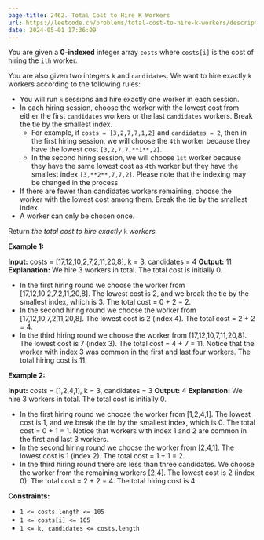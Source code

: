 ```yaml
---
page-title: 2462. Total Cost to Hire K Workers
url: https://leetcode.cn/problems/total-cost-to-hire-k-workers/description/?envType=daily-question&envId=2024-05-01
date: 2024-05-01 17:36:09
---
```

You are given a **0-indexed** integer array `costs` where `costs[i]` is the cost of hiring the `ith` worker.

You are also given two integers `k` and `candidates`. We want to hire exactly `k` workers according to the following rules:

-   You will run `k` sessions and hire exactly one worker in each session.
-   In each hiring session, choose the worker with the lowest cost from either the first `candidates` workers or the last `candidates` workers. Break the tie by the smallest index.
    -   For example, if `costs = [3,2,7,7,1,2]` and `candidates = 2`, then in the first hiring session, we will choose the `4th` worker because they have the lowest cost `[3,2,7,7,**1**,2]`.
    -   In the second hiring session, we will choose `1st` worker because they have the same lowest cost as `4th` worker but they have the smallest index `[3,**2**,7,7,2]`. Please note that the indexing may be changed in the process.
-   If there are fewer than candidates workers remaining, choose the worker with the lowest cost among them. Break the tie by the smallest index.
-   A worker can only be chosen once.

Return *the total cost to hire exactly* `k` *workers.*

**Example 1:**

**Input:** costs = \[17,12,10,2,7,2,11,20,8\], k = 3, candidates = 4
**Output:** 11
**Explanation:** We hire 3 workers in total. The total cost is initially 0.
- In the first hiring round we choose the worker from \[17,12,10,2,7,2,11,20,8\]. The lowest cost is 2, and we break the tie by the smallest index, which is 3. The total cost = 0 + 2 = 2.
- In the second hiring round we choose the worker from \[17,12,10,7,2,11,20,8\]. The lowest cost is 2 (index 4). The total cost = 2 + 2 = 4.
- In the third hiring round we choose the worker from \[17,12,10,7,11,20,8\]. The lowest cost is 7 (index 3). The total cost = 4 + 7 = 11. Notice that the worker with index 3 was common in the first and last four workers.
The total hiring cost is 11.

**Example 2:**

**Input:** costs = \[1,2,4,1\], k = 3, candidates = 3
**Output:** 4
**Explanation:** We hire 3 workers in total. The total cost is initially 0.
- In the first hiring round we choose the worker from \[1,2,4,1\]. The lowest cost is 1, and we break the tie by the smallest index, which is 0. The total cost = 0 + 1 = 1. Notice that workers with index 1 and 2 are common in the first and last 3 workers.
- In the second hiring round we choose the worker from \[2,4,1\]. The lowest cost is 1 (index 2). The total cost = 1 + 1 = 2.
- In the third hiring round there are less than three candidates. We choose the worker from the remaining workers \[2,4\]. The lowest cost is 2 (index 0). The total cost = 2 + 2 = 4.
The total hiring cost is 4.

**Constraints:**

-   `1 <= costs.length <= 105`
-   `1 <= costs[i] <= 105`
-   `1 <= k, candidates <= costs.length`